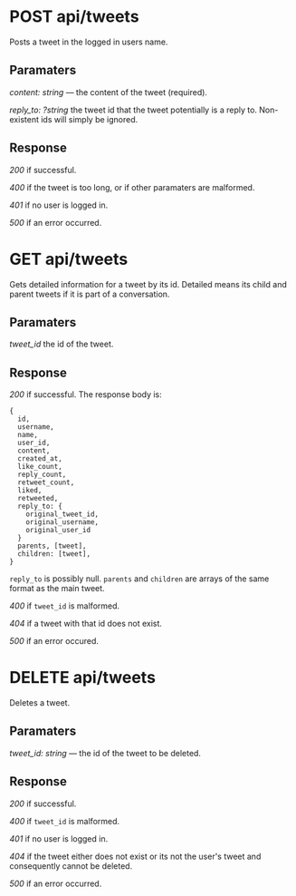# POST api/tweets

Posts a tweet in the logged in users name.

## Paramaters

_content: string_ — the content of the tweet (required).

_reply_to: ?string_ the tweet id that the tweet potentially is a reply to.
Non-existent ids will simply be ignored.

## Response

_200_ if successful.

_400_ if the tweet is too long, or if other paramaters are malformed.

_401_ if no user is logged in.

_500_ if an error occurred.

# GET api/tweets

Gets detailed information for a tweet by its id. Detailed means its child and
parent tweets if it is part of a conversation.

## Paramaters

_tweet_id_ the id of the tweet.

## Response

_200_ if successful. The response body is:

```
{
  id,
  username,
  name,
  user_id,
  content,
  created_at,
  like_count,
  reply_count,
  retweet_count,
  liked,
  retweeted,
  reply_to: {
    original_tweet_id,
    original_username,
    original_user_id
  }
  parents, [tweet],
  children: [tweet],
}
```

`reply_to` is possibly null. `parents` and `children` are arrays of the same
format as the main tweet.

_400_ if `tweet_id` is malformed.

_404_ if a tweet with that id does not exist.

_500_ if an error occured.

# DELETE api/tweets

Deletes a tweet.

## Paramaters

_tweet_id: string_ — the id of the tweet to be deleted.

## Response

_200_ if successful.

_400_ if `tweet_id` is malformed.

_401_ if no user is logged in.

_404_ if the tweet either does not exist or its not the user's tweet and
consequently cannot be deleted.

_500_ if an error occurred.

